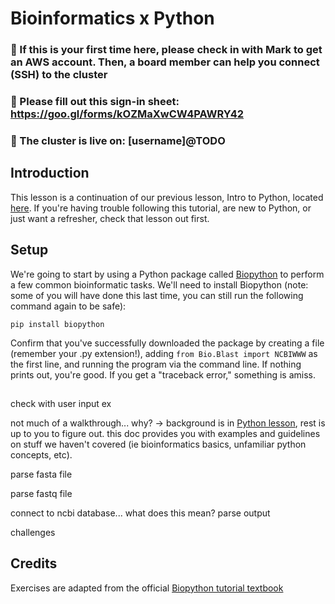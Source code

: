 # Bioinformatics x Python

### 🔸 If this is your first time here, please check in with Mark to get an AWS account. Then, a board member can help you connect (SSH) to the cluster

### 🔸 Please fill out this sign-in sheet: https://goo.gl/forms/kOZMaXwCW4PAWRY42

### 🔸 The cluster is live on: [username]@TODO

## Introduction

This lesson is a continuation of our previous lesson, Intro to Python, located [here](https://github.com/sabeelmansuri/binf_crash_course/blob/master/3_Python.md). If you're having trouble following this tutorial, are new to Python, or just want a refresher, check that lesson out first.

## Setup

We're going to start by using a Python package called [Biopython](https://biopython.org/) to perform a few common bioinformatic tasks. We'll need to install Biopython (note: some of you will have done this last time, you can still run the following command again to be safe):

```
pip install biopython
```

Confirm that you've successfully downloaded the package by creating a file (remember your .py extension!), adding `from Bio.Blast import NCBIWWW` as the first line, and running the program via the command line. If nothing prints out, you're good. If you get a "traceback error," something is amiss.

## 

check with user input ex

not much of a walkthrough... why? -> background is in [Python lesson](https://github.com/sabeelmansuri/binf_crash_course/blob/master/3_Python.md), rest is up to you to figure out. this doc provides you with examples and guidelines on stuff we haven't covered (ie bioinformatics basics, unfamiliar python concepts, etc). 

parse fasta file

parse fastq file

connect to ncbi database... what does this mean? parse output

challenges

## Credits

Exercises are adapted from the official [Biopython tutorial textbook](http://biopython.org/DIST/docs/tutorial/Tutorial.pdf)
